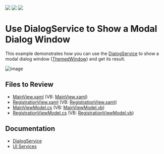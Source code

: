 <!-- default badges list -->
![](https://img.shields.io/endpoint?url=https://codecentral.devexpress.com/api/v1/VersionRange/128658184/21.1.2%2B)
[![](https://img.shields.io/badge/Open_in_DevExpress_Support_Center-FF7200?style=flat-square&logo=DevExpress&logoColor=white)](https://supportcenter.devexpress.com/ticket/details/T145641)
[![](https://img.shields.io/badge/📖_How_to_use_DevExpress_Examples-e9f6fc?style=flat-square)](https://docs.devexpress.com/GeneralInformation/403183)
<!-- default badges end -->
# Use DialogService to Show a Modal Dialog Window

This example demonstrates how you can use the [DialogService](https://docs.devexpress.com/WPF/17467/mvvm-framework/services/predefined-set/dialog-services/dialogservice) to show a modal dialog window ([ThemedWindow](https://docs.devexpress.com/WPF/DevExpress.Xpf.Core.ThemedWindow)) and get its result.

![image](https://user-images.githubusercontent.com/65009440/192302108-ebce49d2-942d-4c70-a480-b49c5620a220.png)

## Files to Review

* [MainView.xaml](./CS/View/MainView.xaml) (VB: [MainView.xaml](./VB/View/MainView.xaml))
* [RegistrationView.xaml](./CS/View/RegistrationView.xaml) (VB: [RegistrationView.xaml](./VB/View/RegistrationView.xaml))
* [MainViewModel.cs](./CS/ViewModel/MainViewModel.cs) (VB: [MainViewModel.vb](./VB/ViewModel/MainViewModel.vb))
* [RegistrationViewModel.cs](./CS/ViewModel/RegistrationViewModel%20.cs) (VB: [RegistrationViewModel.vb](./VB/ViewModel/RegistrationViewModel%20.vb))

## Documentation

* [DialogService](https://docs.devexpress.com/WPF/17467/mvvm-framework/services/predefined-set/dialog-services/dialogservice)
* [UI Services](https://docs.devexpress.com/WPF/17414/mvvm-framework/services)
